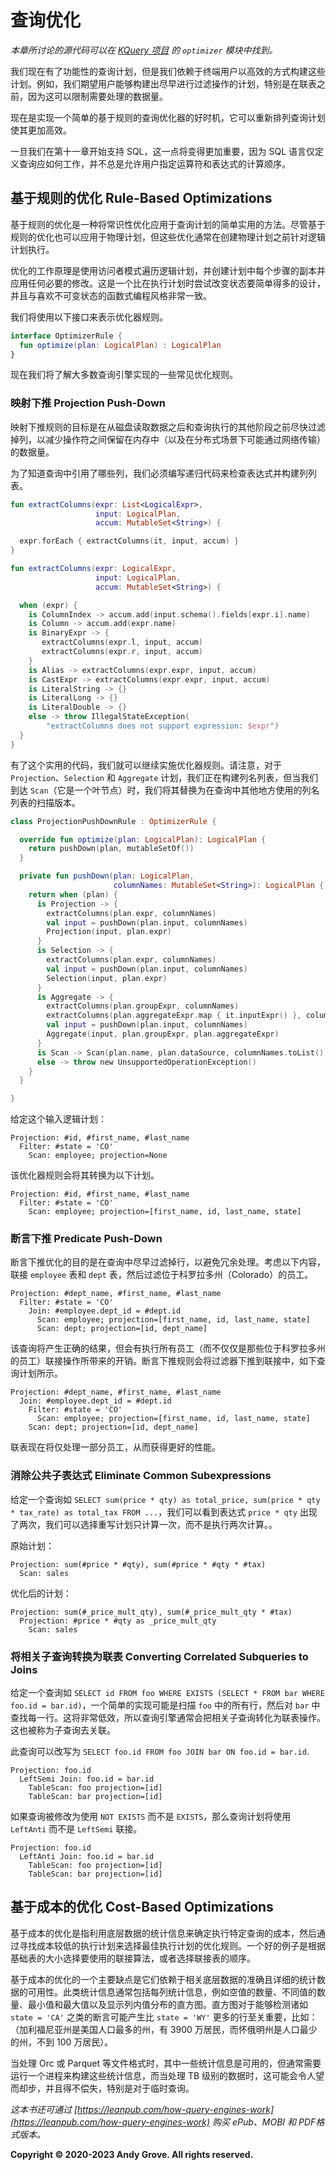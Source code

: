 # 查询优化

_本章所讨论的源代码可以在 [KQuery 项目](https://github.com/andygrove/how-query-engines-work) 的 `optimizer` 模块中找到。_

我们现在有了功能性的查询计划，但是我们依赖于终端用户以高效的方式构建这些计划。例如，我们期望用户能够构建出尽早进行过滤操作的计划，特别是在联表之前，因为这可以限制需要处理的数据量。

现在是实现一个简单的基于规则的查询优化器的好时机，它可以重新排列查询计划使其更加高效。

一旦我们在第十一章开始支持 SQL，这一点将变得更加重要，因为 SQL 语言仅定义查询应如何工作，并不总是允许用户指定运算符和表达式的计算顺序。

## 基于规则的优化 Rule-Based Optimizations

基于规则的优化是一种将常识性优化应用于查询计划的简单实用的方法。尽管基于规则的优化也可以应用于物理计划，但这些优化通常在创建物理计划之前针对逻辑计划执行。

优化的工作原理是使用访问者模式遍历逻辑计划，并创建计划中每个步骤的副本并应用任何必要的修改。这是一个比在执行计划时尝试改变状态要简单得多的设计，并且与喜欢不可变状态的函数式编程风格非常一致。

我们将使用以下接口来表示优化器规则。 

```kotlin
interface OptimizerRule {
  fun optimize(plan: LogicalPlan) : LogicalPlan
}
```

现在我们将了解大多数查询引擎实现的一些常见优化规则。

### 映射下推 Projection Push-Down

映射下推规则的目标是在从磁盘读取数据之后和查询执行的其他阶段之前尽快过滤掉列，以减少操作符之间保留在内存中（以及在分布式场景下可能通过网络传输）的数据量。

为了知道查询中引用了哪些列，我们必须编写递归代码来检查表达式并构建列列表。

```kotlin
fun extractColumns(expr: List<LogicalExpr>,
                   input: LogicalPlan,
                   accum: MutableSet<String>) {

  expr.forEach { extractColumns(it, input, accum) }
}

fun extractColumns(expr: LogicalExpr,
                   input: LogicalPlan,
                   accum: MutableSet<String>) {

  when (expr) {
    is ColumnIndex -> accum.add(input.schema().fields[expr.i].name)
    is Column -> accum.add(expr.name)
    is BinaryExpr -> {
       extractColumns(expr.l, input, accum)
       extractColumns(expr.r, input, accum)
    }
    is Alias -> extractColumns(expr.expr, input, accum)
    is CastExpr -> extractColumns(expr.expr, input, accum)
    is LiteralString -> {}
    is LiteralLong -> {}
    is LiteralDouble -> {}
    else -> throw IllegalStateException(
        "extractColumns does not support expression: $expr")
  }
}
```

有了这个实用的代码，我们就可以继续实施优化器规则。请注意，对于 `Projection`、`Selection` 和 `Aggregate` 计划，我们正在构建列名列表，但当我们到达 `Scan`（它是一个叶节点）时，我们将其替换为在查询中其他地方使用的列名列表的扫描版本。 

```kotlin
class ProjectionPushDownRule : OptimizerRule {

  override fun optimize(plan: LogicalPlan): LogicalPlan {
    return pushDown(plan, mutableSetOf())
  }

  private fun pushDown(plan: LogicalPlan,
                       columnNames: MutableSet<String>): LogicalPlan {
    return when (plan) {
      is Projection -> {
        extractColumns(plan.expr, columnNames)
        val input = pushDown(plan.input, columnNames)
        Projection(input, plan.expr)
      }
      is Selection -> {
        extractColumns(plan.expr, columnNames)
        val input = pushDown(plan.input, columnNames)
        Selection(input, plan.expr)
      }
      is Aggregate -> {
        extractColumns(plan.groupExpr, columnNames)
        extractColumns(plan.aggregateExpr.map { it.inputExpr() }, columnNames)
        val input = pushDown(plan.input, columnNames)
        Aggregate(input, plan.groupExpr, plan.aggregateExpr)
      }
      is Scan -> Scan(plan.name, plan.dataSource, columnNames.toList().sorted())
      else -> throw new UnsupportedOperationException()
    }
  }

}
```

给定这个输入逻辑计划：

```
Projection: #id, #first_name, #last_name
  Filter: #state = 'CO'
    Scan: employee; projection=None
```

该优化器规则会将其转换为以下计划。

```
Projection: #id, #first_name, #last_name
  Filter: #state = 'CO'
    Scan: employee; projection=[first_name, id, last_name, state]
```

### 断言下推 Predicate Push-Down

断言下推优化的目的是在查询中尽早过滤掉行，以避免冗余处理。考虑以下内容，联接 `employee` 表和 `dept` 表，然后过滤位于科罗拉多州（Colorado）的员工。

```
Projection: #dept_name, #first_name, #last_name
  Filter: #state = 'CO'
    Join: #employee.dept_id = #dept.id
      Scan: employee; projection=[first_name, id, last_name, state]
      Scan: dept; projection=[id, dept_name]
```

该查询将产生正确的结果，但会有执行所有员工（而不仅仅是那些位于科罗拉多州的员工）联接操作所带来的开销。断言下推规则会将过滤器下推到联接中，如下查询计划所示。

```
Projection: #dept_name, #first_name, #last_name
  Join: #employee.dept_id = #dept.id
    Filter: #state = 'CO'
      Scan: employee; projection=[first_name, id, last_name, state]
    Scan: dept; projection=[id, dept_name]
```

联表现在将仅处理一部分员工，从而获得更好的性能。

### 消除公共子表达式 Eliminate Common Subexpressions

给定一个查询如 `SELECT sum(price * qty) as total_price, sum(price * qty * tax_rate) as total_tax FROM ...`，我们可以看到表达式 `price * qty` 出现了两次，我们可以选择重写计划只计算一次，而不是执行两次计算。。

原始计划：

```
Projection: sum(#price * #qty), sum(#price * #qty * #tax)
  Scan: sales
```

优化后的计划：

```
Projection: sum(#_price_mult_qty), sum(#_price_mult_qty * #tax)
  Projection: #price * #qty as _price_mult_qty
    Scan: sales
```

### 将相关子查询转换为联表 Converting Correlated Subqueries to Joins

给定一个查询如 `SELECT id FROM foo WHERE EXISTS (SELECT * FROM bar WHERE foo.id = bar.id)`，一个简单的实现可能是扫描 `foo` 中的所有行，然后对 `bar` 中查找每一行。这将非常低效，所以查询引擎通常会把相关子查询转化为联表操作。这也被称为子查询去关联。

此查询可以改写为 `SELECT foo.id FROM foo JOIN bar ON foo.id = bar.id`.

```
Projection: foo.id
  LeftSemi Join: foo.id = bar.id
    TableScan: foo projection=[id]
    TableScan: bar projection=[id]
```

如果查询被修改为使用 `NOT EXISTS` 而不是 `EXISTS`，那么查询计划将使用 `LeftAnti` 而不是 `LeftSemi` 联接。

```
Projection: foo.id
  LeftAnti Join: foo.id = bar.id
    TableScan: foo projection=[id]
    TableScan: bar projection=[id]
```

## 基于成本的优化 Cost-Based Optimizations

基于成本的优化是指利用底层数据的统计信息来确定执行特定查询的成本，然后通过寻找成本较低的执行计划来选择最佳执行计划的优化规则。一个好的例子是根据基础表的大小选择要使用的联接算法，或者选择联接表的顺序。

基于成本的优化的一个主要缺点是它们依赖于相关底层数据的准确且详细的统计数据的可用性。此类统计信息通常包括每列统计信息，例如空值的数量、不同值的数量、最小值和最大值以及显示列内值分布的直方图。直方图对于能够检测诸如 `state = 'CA'` 之类的断言可能产生比 `state = 'WY'` 更多的行至关重要，比如：（加利福尼亚州是美国人口最多的州，有 3900 万居民，而怀俄明州是人口最少的州，不到 100 万居民）。

当处理 Orc 或 Parquet 等文件格式时，其中一些统计信息是可用的，但通常需要运行一个进程来构建这些统计信息，而当处理 TB 级别的数据时，这可能会令人望而却步，并且得不偿失，特别是对于临时查询。

*这本书还可通过 [https://leanpub.com/how-query-engines-work](https://leanpub.com/how-query-engines-work) 购买 ePub、MOBI 和 PDF格式版本。*

**Copyright © 2020-2023 Andy Grove. All rights reserved.**
